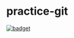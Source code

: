 # practice-git
<a href="#"><img alt="badget" src="https://img.shields.io/badge/GitHub-practice-success"></a>



